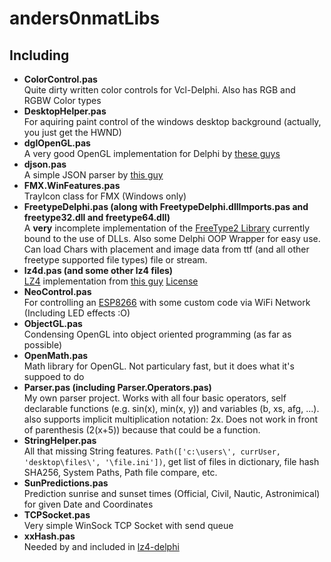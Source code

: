 # anders0nmatLibs
## Including
* **ColorControl.pas**  
	Quite dirty written color controls for Vcl-Delphi. Also has RGB and RGBW Color types  
* **DesktopHelper.pas**  
	For aquiring paint control of the windows desktop background (actually, you just get the HWND)  
* **dglOpenGL.pas**  
	A very good OpenGL implementation for Delphi by [these guys](https://delphigl.com/)  
* **djson.pas**  
	A simple JSON parser by [this guy](https://github.com/thomaserlang/delphi-json)  
* **FMX.WinFeatures.pas**  
	TrayIcon class for FMX (Windows only)  
* **FreetypeDelphi.pas (along with FreetypeDelphi.dllImports.pas and freetype32.dll and freetype64.dll)**  
	A **very** incomplete implementation of the [FreeType2 Library](https://www.freetype.org/) currently bound to the use of DLLs. Also some Delphi OOP Wrapper for easy use. Can load Chars with placement and image data from ttf (and all other freetype supported file types) file or stream.  
* **lz4d.pas (and some other lz4 files)**  
	[LZ4](https://lz4.github.io/lz4/) implementation from [this guy](https://github.com/Hugie/lz4-delphi) [License](https://github.com/Hugie/lz4-delphi/blob/master/LICENSE)  
* **NeoControl.pas**  
	For controlling an [ESP8266](https://en.wikipedia.org/wiki/ESP8266) with some custom code via WiFi Network (Including LED effects :O)  
* **ObjectGL.pas**  
  Condensing OpenGL into object oriented programming (as far as possible)
* **OpenMath.pas**  
  Math library for OpenGL. Not particulary fast, but it does what it's suppoed to do
* **Parser.pas (including Parser.Operators.pas)**  
  My own parser project. Works with all four basic operators, self declarable functions (e.g. sin(x), min(x, y)) and variables (b, xs, afg, ...). also supports
  implicit multiplication notation: 2x. Does not work in front of parenthesis (2(x+5)) because that could be a function.  
* **StringHelper.pas**  
  All that missing String features. `Path(['c:\users\', currUser, 'desktop\files\', '\file.ini'])`, get list of files in dictionary, file hash SHA256, System Paths, Path file compare, etc.  
* **SunPredictions.pas**  
  Prediction sunrise and sunset times (Official, Civil, Nautic, Astronimical) for given Date and Coordinates  
* **TCPSocket.pas**  
  Very simple WinSock TCP Socket with send queue  
* **xxHash.pas**  
  Needed by and included in [lz4-delphi](https://github.com/Hugie/lz4-delphi)
